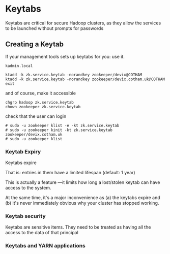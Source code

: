 <!---
  Licensed under the Apache License, Version 2.0 (the "License");
  you may not use this file except in compliance with the License.
  You may obtain a copy of the License at
  
   http://www.apache.org/licenses/LICENSE-2.0
  
  Unless required by applicable law or agreed to in writing, software
  distributed under the License is distributed on an "AS IS" BASIS,
  WITHOUT WARRANTIES OR CONDITIONS OF ANY KIND, either express or implied.
  See the License for the specific language governing permissions and
  limitations under the License. See accompanying LICENSE file.
-->

# Keytabs

Keytabs are critical for secure Hadoop clusters, as they allow the services to be launched
without prompts for passwords


## Creating a Keytab

If your management tools sets up keytabs for you: use it.

```
kadmin.local

ktadd -k zk.service.keytab -norandkey zookeeper/devix@COTHAM 
ktadd -k zk.service.keytab -norandkey zookeeper/devix.cotham.uk@COTHAM
exit
```

and of course, make it accessible

```
chgrp hadoop zk.service.keytab
chown zookeeper zk.service.keytab
```

check that the user can login

```
# sudo -u zookeeper klist -e -kt zk.service.keytab
# sudo -u zookeeper kinit -kt zk.service.keytab zookeeper/devix.cotham.uk
# sudo -u zookeeper klist
```

### Keytab Expiry

Keytabs expire

That is: entries in them have a limited lifespan (default: 1 year)

This is actually a feature —it limits how long a lost/stolen keytab can have access to the system.

At the same time, it's a major inconvenience as (a) the keytabs expire and (b) it's never
immediately obvious why your cluster has stopped working.

### Keytab security

Keytabs are sensitive items. They need to be treated as having all the access to the data of that principal

### Keytabs and YARN applications


